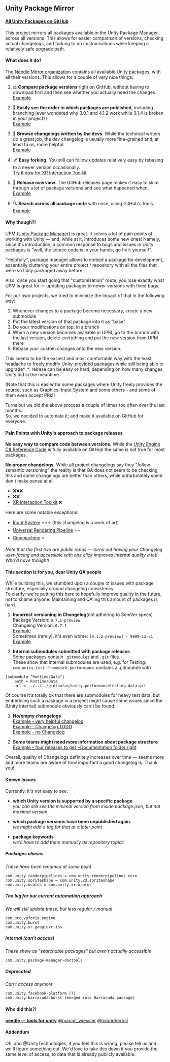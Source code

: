 ## Unity Package Mirror

#### [All Unity Packages on GitHub](https://github.com/needle-mirror/)

This project mirrors all packages available in the Unity Package Manager, across all versions. This allows for easier comparison of versions, checking actual changelogs, and forking to do customisations while keeping a relatively safe upgrade path.

#### What does it do?

The [Needle Mirror organization](https://github.com/needle-mirror/) contains all available Unity packages, with all their versions.
This allows for a couple of very nice things:

1. ⚖️ <b>Compare package versions</b> right on GitHub, without having to download first and then see whether you actually need the changes.  
[Example](https://github.com/needle-mirror/com.unity.xr.arfoundation/compare/2019.3/4.0.0-preview.3...2019.2/3.1.3)

1. 🥇 <b>Easily see the order in which packages are published</b>, including branching
(ever wondered why 3.0.1 and 4.1.2 work while 3.1.4 is broken in your project?)  
[Example](https://github.com/needle-mirror/com.unity.xr.arfoundation/network)

1. 📇 <b>Browse changelogs written by the devs</b>. While the technical writers do a great job, the dev changelog is usually more fine-grained and, at least to us, more helpful.  
[Example](https://github.com/needle-mirror/com.unity.cinemachine/blob/master/CHANGELOG.md)

1. 🗡️ <b>Easy forking.</b> You still can follow updates relatively easy by rebasing to a newer version occasionally.  
[Try it now for XR Interaction Toolkit]()

1. 📜 <b>Release overview</b>. The GitHub releases page makes it easy to skim through a lot of package versions and see what happened when.  
[Example](https://github.com/needle-mirror/com.unity.xr.arfoundation/releases)

1. 🔍 <b>Search across all package code</b> with ease, using GitHub's tools.  
[Example](https://github.com/search?q=org%3Aneedle-mirror+9999&type=Code)

#### Why though?!

UPM ([Unity Package Manager](https://docs.unity3d.com/Manual/Packages.html))</b> is great. It solves a lot of pain points of working with Unity — and, while at it, introduces some new ones!
Namely, since it's introduction, a common response to bugs and issues in Unity packages is "well, the source code is in your hands, go fix it yourself".

"Helpfully", package manager allows to embed a package for development, essentially cluttering your entire project / repository with all the files that were so tidily packaged away before.

Also, once you start going that "customization" route, you lose exactly what UPM is great for — updating packages to newer versions with fixed bugs.

For our own projects, we tried to minimize the impact of that in the following way:

1. Whenever changes to a package become necessary, create a new submodule
1. Put the latest version of that package into it as "base"
1. Do your modifications on top, in a branch
1. When a new version becomes available in UPM, go to the branch with the last version, delete everything and put the new version from UPM there
1. Rebase your custom changes onto the new version.

This seems to be the easiest and most comfortable way with the least headache to freely modify Unity-provided packages while still being able to upgrade*.
*: rebase can be easy or hard, depending on how many changes Unity did in the meantime.

(Note that this is easier for some packages where Unity freely provides the source, such as Graphics, Input System and some others - and some of them even accept PRs!)

Turns out we did the above process a couple of times too often over the last months.  
So, we decided to automate it; and make it available on GitHub for everyone.

#### Pain Points with Unity's approach to package releases

<b>No easy way to compare code between versions.</b> While the [Unity Engine C# Reference Code](https://github.com/Unity-Technologies/UnityCsReference) is fully available on GitHub the same is not true for most packages.

<b>No proper changelogs.</b> While all project changelogs say they "follow semantic versioning" the reality is that QA does not seem to be checking this and some changelogs are better than others, while unfortunately some don't make sense at all.
- ❌❌❌
- ❌❌
- [XR Interaction Toolkit](https://github.com/needle-mirror/com.unity.xr.interaction.toolkit/blob/master/CHANGELOG.md) ❌

Here are some notable exceptions:
- [Input System](https://github.com/needle-mirror/com.unity.inputsystem/blob/master/CHANGELOG.md) ⭐⭐⭐ (this changelog is a work of art)
- [Universal Rendering Pipeline](https://github.com/needle-mirror/com.unity.render-pipelines.universal/blob/master/CHANGELOG.md) ⭐⭐
- [Cinemachine](https://github.com/needle-mirror/com.unity.cinemachine/blob/master/CHANGELOG.md) ⭐

<i>Note that the first two are public repos — turns out having your Changelog user-facing and accessible with one click improves internal quality a lot! Who'd have thought!</i>

#### This section is for you, dear Unity QA people

While building this, we stumbled upon a couple of issues with package structure, especially around changelog consistency.  
To clarify: we're putting this here to hopefully improve quality in the future, not to shame anyone. Maintaining and QA'ing this amount of packages is hard.  

1. <b>Incorrect versioning in Changelog</b>(not adhering to SemVer specs)  
Package Version: `0.7.1-preview`  
Changelog Version: `0.7.1`  
[Example](https://github.com/needle-mirror/com.unity.barracuda/releases/tag/0.7.1-preview)  
Sometimes (rarely), it's even worse:
`[0.1.2-preview] - 9999-12-31`  
[Example](https://github.com/needle-mirror/com.havok.physics/commit/65862f557de2d864877fa482426c4a6fc8577b7e)

1. <b>Internal submodules submitted with package releases</b>  
Some packages contain `.gitmodules` and `.git` files.  
These show that internal submodules are used, e.g. for Testing:  
`com.unity.test-framework.performance` contains a .gitmodule with
```
[submodule "Runtime/Data"]
    path = Runtime/Data
    url = ../../../gintautas/unity.performancetesting.data.git
```
Of course it's totally ok that there are submodules for heavy test data, but embedding such a package in a project might cause some issues since the (Unity internal) submodule obviously can't be found.

1. <b>No/empty changelogs</b>  
[Example - very helpful changelog](https://github.com/needle-mirror/com.unity.mobile.buildreport/blob/master/CHANGELOG.md)  
[Example - Changelog TODO](https://github.com/needle-mirror/com.unity.reflect.runtime/blob/master/CHANGELOG.md)  
[Example - no Changelog](https://github.com/needle-mirror/com.unity.incrementalcompiler)

1. <b>Some teams might need more information about package structure</b>  
[Example - four releases to get ~Documentation folder right](https://github.com/needle-mirror/com.unity.google.resonance.audio/blob/master/CHANGELOG.md)  

Overall, quality of Changelogs definitely increases over time — seems more and more teams are aware of how important a good changelog is. Thank you!

#### Known Issues

Currently, it's not easy to see:  
- <b>which Unity version is supported by a specific package</b>  
<i>you can still see the minimal version from inside package.json, but not maximal version</i>

- <b>which package versions have been unpublished again.</b>  
<i>we might add a tag for that at a later point</i>

- <b>package keywords</b>  
<i>we'll have to add them manually as repository topics</i>

##### Packages aliases
<i>These have been renamed at some point</i>
```
com.unity.renderpipelines = com.unity.renderpipelines.core  
com.unity.spriteshape = com.unity.2d.spriteshape  
com.unity.oculus = com.unity.xr.oculus  
```

##### Too big for our current automation approach
<i>We will still update these, but less regular / manual</i>  

```
com.ptc.vuforia.engine  
com.unity.burst  
com.unity.xr.googlevr.ios  
```

##### Internal (can't access)
<i>These show as "searchable packages" but aren't actually accessible</i>  
```
com.unity.package-manager-doctools  
```

##### Deprecated
<i>Can't access anymore</i>
```
com.unity.facebook-platform (?)  
com.unity.barracuda.burst (merged into Barracuda package)  
```

#### Who did this?!

<b>[needle — tools for unity](https://needle.tools)</b>
[@marcel_wiessler](https://twitter.com/marcel_wiessler)
[@hybridherbst](https://twitter.com/hybridherbst)

#### Addendum

Oh, and @UnityTechnologies, if you feel this is wrong, please tell us and we'll figure something out. We'd love to take this down if you provide the same level of access, to data that is already publicly available.
